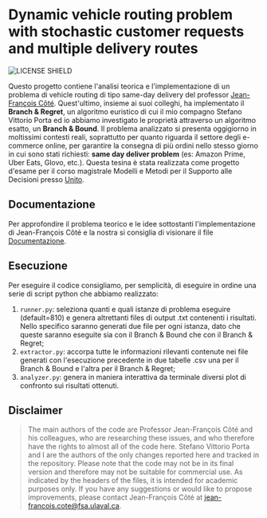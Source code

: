 # Dynamic vehicle routing problem with stochastic customer requests and multiple delivery routes
![LICENSE SHIELD](https://img.shields.io/badge/license-GPL3-red)

Questo progetto contiene l'analisi teorica e l'implementazione di un problema di vehicle routing di tipo same-day delivery del professor [Jean-François Côté](https://www.fsa.ulaval.ca/enseignant/jean-francois-cote/). Quest'ultimo, insieme ai suoi colleghi, ha implementato il **Branch & Regret**, un algoritmo euristico di cui il mio compagno Stefano Vittorio Porta ed io abbiamo investigato le proprietà attraverso un algoritmo esatto, un **Branch & Bound**. Il problema analizzato si presenta oggigiorno in moltissimi contesti reali, soprattutto per quanto riguarda il settore degli e-commerce online, per garantire la consegna di più ordini nello stesso giorno in cui sono stati richiesti: **same day deliver problem** (es: Amazon Prime, Uber Eats, Glovo, etc.). 
Questa tesina è stata realizzata come progetto d'esame per il corso magistrale Modelli e Metodi per il Supporto alle Decisioni presso [Unito](https://www.unito.it/).

## Documentazione
Per approfondire il problema teorico e le idee sottostanti l'implementazione di Jean-François Côté e la nostra si consiglia di visionare il file [Documentazione](./documentation/Paper.pdf).

## Esecuzione
Per eseguire il codice consigliamo, per semplicità, di eseguire in ordine una serie di script python che abbiamo realizzato:
1. `runner.py`: seleziona quanti e quali istanze di problema eseguire (default=810) e genera altrettanti files di output .txt contenenti i risultati. Nello specifico saranno generati due file per ogni istanza, dato che queste saranno eseguite sia con il Branch & Bound che con il Branch & Regret;
2. `extractor.py`: accorpa tutte le informazioni rilevanti contenute nei file generati con l'esecuzione precedente in due tabelle .csv una per il Branch & Bound e l'altra per il Branch & Regret;
3. `analyzer.py`: genera in maniera interattiva da terminale diversi plot di confronto sui risultati ottenuti.


## Disclaimer

> The main authors of the code are Professor Jean-François Côté and his colleagues, who are researching these issues, and who therefore have the rights to almost all of the code here. Stefano Vittorio Porta and I are the authors of the only changes reported here and tracked in the repository. Please note that the code may not be in its final version and therefore may not be suitable for commercial use. As indicated by the headers of the files, it is intended for academic purposes only. If you have any suggestions or would like to propose improvements, please contact Jean-François Côté at jean-francois.cote@fsa.ulaval.ca.
